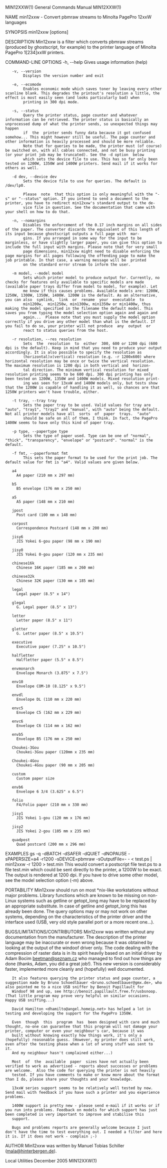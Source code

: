 MIN12XXW(1)                                                                                General Commands Manual                                                                                MIN12XXW(1)

NAME
       min12xxw - Convert pbmraw streams to Minolta PagePro 12xxW languages

SYNOPSIS
       min12xxw [options]

DESCRIPTION
       Min12xxw is a filter which converts pbmraw streams (produced by ghostscript, for example) to the printer language of Minolta PagePro 1[234]xxW printers.

COMMAND-LINE OPTIONS
       -h, --help
            Gives usage information (help)

       -v, --version
            Displays the version number and exit

       -e, --ecomode
            Enables economic mode which saves toner by leaving every other scanline blank. This degrades the printout's resolution a little, the effect is most easily seen (and looks particularly bad) when
            printing in 300 dpi mode.

       -s, --status
            Query the printer status, page counter and whatever information can be retrieved. The printer status is basically an unprocessed dump of what the printer sends, so unexpected things may  happen
            if  the  printer sends funny data because it got confused somehow... This might however still be useful. The page counter and other information is heavily processed and should be more reliable.
            Note that for queries to be made, the printer must (of course) be switched on, with all cables connected, and not be busy printing (or your print job may be truncated). See the -d option  below
            which sets the device file to use. This has so far only been tested on 1200W, 1350W and 1400W printers. Send mail if it works for others as well.

       -d dev, --device dev
            Sets the device file to use for queries. The default is /dev/lp0.

            Please  note  that this option is only meaningful with the "-s" or "--status" option. If you intend to send a document to the printer, you have to redirect min12xxw's standard output to the de‐
            vice file in question. See the documentation that came with your shell on how to do that.

       -n, --nomargins
            Disables the enforcement of the 0.17 inch margins on all sides of the paper. The converter discards the equivalent of this length of its input because ghostscript outputs a full page with  mar‐
            gins. If you arranged in some way for the input to be marginless, or have slightly larger paper, you can give this option to include the full input with margins. Please note that for very small
            page dimensions, min12xxw might need to disable enforcing the page margins for all pages following the offending page to make the job printable. In that case, a warning message will be  printed
            on the standard error stream to inform the user.

       -m model, --model model
            Sets which printer model to produce output for. Currently, no checks for features only available to specific models are made (available paper trays differ from model to model, for example). Let
            me know if this causes problems. Available models are: 1200W, 1250W, 1300W, 1350W, 1400W. 1200W is the default. As an alternative, you can also  symlink,  link  or  rename  your  executable  to
            min1200w,  min1250w, min1300w, min1350w or min1400w, thus making the model specified in the filename the default model. This saves you from typing the model selection option again and again and
            again...  Please note that you must supply the model option correctly if you drive any other model than what is the default. If you fail to do so, your printer will not produce  any  output  or
            react to status queries from the host.

       -r resolution, --res resolution
            Sets  the  resolution  to  either  300, 600 or 1200 dpi (600 dpi is the default). Keep in mind that you need to produce your output accordingly. It is also possible to specify the resolution as
            (horizontal)x(vertical) resolution (e.g. -r 1200x600) where horizontal resolution may be once or twice the vertical resolution. The maximum resolution is 1200 dpi in both vertical and  horizon‐
            tal direction. The minimum vertical resolution for mixed resolution printing seems to be 600 dpi. 300 dpi printing has only been tested on 1200W, 1350W and 1400W models. Mixed resolution print‐
            ing was seen for 13xxW and 1400W models only, but tests show that the 1200W is capable of handling it as well, so chances are that 1250W printers won't have trouble, either.

       -t tray, --tray tray
            Sets the paper tray to be used. Valid values for tray are "auto", "tray1", "tray2" and "manual", with "auto" being the default. Not all printer models have all  sorts  of  paper  trays.  "auto"
            should be safe on all of them, I think. In fact, the PagePro 1400W seems to have only this kind of paper tray.

       -p type, --papertype type
            Sets the type of paper used. Type can be one of "normal", "thick", "transparency", "envelope" or "postcard". "normal" is the default.

       -f fmt, --paperformat fmt
            This sets the paper format to be used for the print job. The default value for fmt is "a4". Valid values are given below.

       a4
         A4 paper (210 mm x 297 mm)

       b5
         B5 envelope (176 mm x 250 mm)

       a5
         A5 paper (148 mm x 210 mm)

       jpost
         Post card (100 mm x 148 mm)

       corpost
         Correspondence Postcard (148 mm x 200 mm)

       jisy6
         JIS Yokei 6-gou paper (98 mm x 190 mm)

       jisy0
         JIS Yokei 0-gou paper (120 mm x 235 mm)

       chinese16k
         Chinese 16K paper (185 mm x 260 mm)

       chinese32k
         Chinese 32K paper (130 mm x 185 mm)

       legal
         Legal paper (8.5" x 14")

       glegal
         G. Legal paper (8.5" x 13")

       letter
         Letter paper (8.5" x 11")

       gletter
         G. Letter paper (8.5" x 10.5")

       executive
         Executive paper (7.25" x 10.5")

       halfletter
         Halfletter paper (5.5" x 8.5")

       envmonarch
         Envelope Monarch (3.875" x 7.5")

       env10
         Envelope COM-10 (8.125" x 9.5")

       envdl
         Envelope DL (110 mm x 220 mm)

       envc5
         Envelope C5 (162 mm x 229 mm)

       envc6
         Envelope C6 (114 mm x 162 mm)

       envb5
         Envelope B5 (176 mm x 250 mm)

       Choukei-3Gou
         Choukei-3Gou paper (120mm x 235 mm)

       Choukei-4Gou
         Choukei-4Gou paper (90 mm x 205 mm)

       custom
         Custom paper size

       envb6
         Envelope 6 3/4 (3.625" x 6.5")

       folio
         F4/Folio paper (210 mm x 330 mm)

       jisy1
         JIS Yokei 1-gou (120 mm x 176 mm)

       jisy2
         JIS Yokei 2-gou (105 mm x 235 mm)

       quadpost
         Quad postcard (200 mm x 296 mm)

EXAMPLES
       gs -q -dBATCH -dSAFER -dQUIET -dNOPAUSE -sPAPERSIZE=a4 -r1200 -sDEVICE=pbmraw -sOutputFile=- - < test.ps | min12xxw -r 1200 > test.min
            This  would  convert a postscript file test.ps to a file test.min which could be sent directly to the printer, a 1200W to be exact. The output is rendered at 1200 dpi. If you have to drive some
            other model, see the model selection option (-m) above.

PORTABILITY
       Min12xxw should run on most *nix-like workstations without major problems. Library functions which are known to be missing on non-Linux systems such as getline or getopt_long may have to be replaced
       by  an appropriate substitute.  In case of getline and getopt_long this has already been done. The query options may or may not work on other systems, depending on the characteristics of the printer
       driver and the interface used (USB, very old style parallel port or a more recent one...).

BUGS/LIMITATIONS/CONTRIBUTORS
       Min12xxw was written without any documentation from the manufacturer. The description of the printer language may be inaccurate or even wrong because it was obtained by looking at the output of  the
       windoof driver only. The code dealing with the compression of raster data is in its spirit heavily based on an initial driver by Adam Bocim <beetman@seznam.cz> who managed to find out how things are
       done (thanks, Adam, you did a great job!).  This new version is considerably faster, implemented more cleanly and (hopefully) well documented.

       It also features querying the printer status and page counter, a suggestion made by Bruno Schoedlbauer <bruno.schoedlbauer@gmx.de>, who also pointed me to a nice USB sniffer by Benoit Papillault for
       Windoof 98 and up, see http://benoit.papillault.free.fr/usbsnoop.  (That little program may prove very helpful on similar occasions.  Happy USB sniffing...)

       David Hamilton <dhamilto@angel.homeip.net> has helped a lot in testing and developing the support for the PagePro 1350W.

       Even  though  this  program  has  been designed with care and much thought, no-one can guarantee that this program will not damage your printer, computer or even your neighbour's car, because it was
       built without knowing exactly how things work, it's only a (hopefully) reasonable guess. (However, my printer does still work, even after the testing phase when a lot of wrong stuff was sent to  it.
       And my neighbour hasn't complained either...)

       Most  of  the  available  paper  sizes have not actually been verified to work as advertised - reports about successes or problems are welcome.  Also the code for querying the printer is not heavily
       tested. If you have comments to make or know more about the format than I do, please share your thoughts and your knowledge.

       13xxW series support seems to be relatively well tested by now. Send mail with feedback if you have such a printer and you experience problems.

       1400W support is pretty new - please send e-mail if it works or if you run into problems. Feedback on models for which support has just been completed is very important to improve and stabilise this
       support.

       Bugs and problems reports are generally welcome because I just don't have the time to test everything out. I needed a filter and here it is. If it does not work - complain ;-)

AUTHOR
       Min12xxw was written by Manuel Tobias Schiller (mala@hinterbergen.de).

Local Utilities                                                                                 December 2005                                                                                     MIN12XXW(1)

